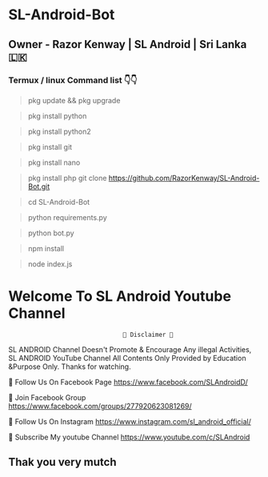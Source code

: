 # SL-Android-Bot




## Owner - Razor Kenway | SL Android | Sri Lanka 🇱🇰 
### Termux / linux Command list 👇👇

>pkg update && pkg upgrade

>pkg install python

>pkg install python2

>pkg install git

>pkg install nano

>pkg install php
>git clone https://github.com/RazorKenway/SL-Android-Bot.git

>cd SL-Android-Bot

>python requirements.py

>python bot.py

>npm install

>node index.js





#                         Welcome To SL Android Youtube Channel

                                    💢 Disclaimer 💢
SL ANDROID Channel Doesn't Promote & Encourage Any illegal Activities, SL ANDROID YouTube Channel All Contents Only Provided  by Education &Purpose Only. Thanks for watching.

🔗 Follow Us On Facebook Page https://www.facebook.com/SLAndroidD/

🔗 Join Facebook Group https://www.facebook.com/groups/277920623081269/

🔗 Follow Us On Instagram https://www.instagram.com/sl_android_official/

🔗 Subscribe My youtube Channel https://www.youtube.com/c/SLAndroid

## Thak you very mutch
